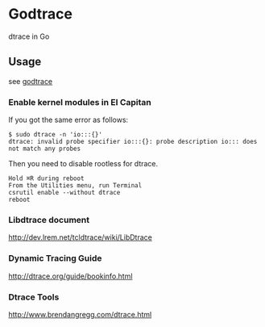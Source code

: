 # Godtrace
dtrace in Go

## Usage
see [godtrace](cmd/godtrace)

### Enable kernel modules in EI Capitan

If you got the same error as follows:

```shell
$ sudo dtrace -n 'io:::{}'
dtrace: invalid probe specifier io:::{}: probe description io::: does not match any probes
```

Then you need to disable rootless for dtrace.

```
Hold ⌘R during reboot
From the Utilities menu, run Terminal
csrutil enable --without dtrace
reboot
```


### Libdtrace document
http://dev.lrem.net/tcldtrace/wiki/LibDtrace

### Dynamic Tracing Guide
http://dtrace.org/guide/bookinfo.html

### Dtrace Tools
http://www.brendangregg.com/dtrace.html
